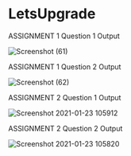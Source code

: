 # LetsUpgrade
ASSIGNMENT 1
Question 1 Output

![Screenshot (61)](https://user-images.githubusercontent.com/61191750/105456635-837b7000-5cab-11eb-826a-98770d87fa99.png)

ASSIGNMENT 1
Question 2 Output

![Screenshot (62)](https://user-images.githubusercontent.com/61191750/105456678-98f09a00-5cab-11eb-959d-ba4fcfef7a75.png)


ASSIGNMENT 2
Question 1 Output

![Screenshot 2021-01-23 105912](https://user-images.githubusercontent.com/61191750/105569715-20044780-5d6a-11eb-8fd0-62cfdab05849.png)


ASSIGNMENT 2
Question 2 Output

![Screenshot 2021-01-23 105820](https://user-images.githubusercontent.com/61191750/105569736-3b6f5280-5d6a-11eb-9840-032e50a1b76b.png)
